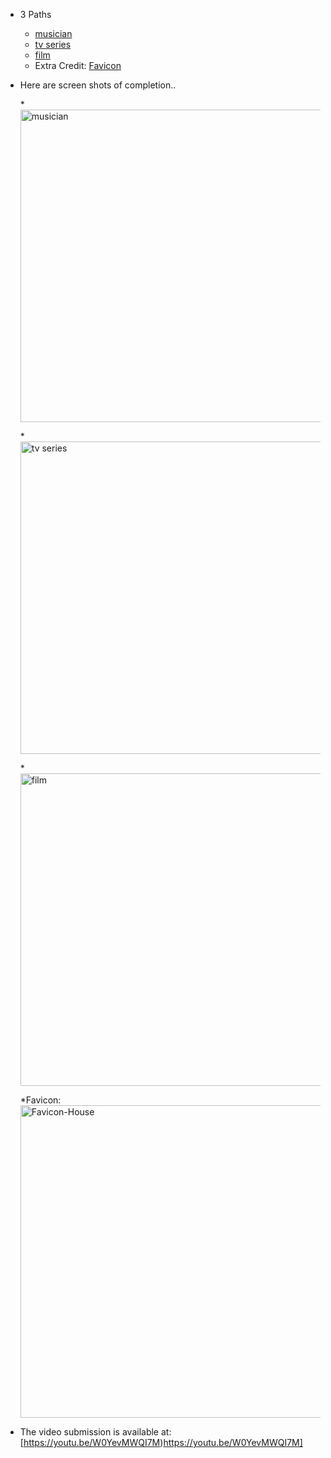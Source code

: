 * 3 Paths
  * [musician](http://localhost:4000/musician)
  * [tv series](http://localhost:4000/tvseries.html)
  * [film](http://localhost:4000/film)
  * Extra Credit: [Favicon](http://localhost:4000/favicon.ico)


    
* Here are screen shots of completion..

    *<img alt="musician" src="https://github.com/mallywal/cs533-f23/assets/144044644/f3626a68-8abf-433f-b5d3-bd5e4c1b2a69" width="500">

    *<img alt="tv series" src="https://github.com/mallywal/cs533-f23/assets/144044644/8170a4be-6750-4c51-8ae3-aa23f52db3ad" width="500">

    *<img  alt="film" src="https://github.com/mallywal/cs533-f23/assets/144044644/ee86ef71-aae3-4990-afc7-9dc319d30681" width="500">

    *Favicon:
      <img alt="Favicon-House" src="https://github.com/mallywal/cs533-f23/assets/144044644/d0761ad6-abb5-47be-bee1-37619101dce9" width="500">


* The video submission is available at: [https://youtu.be/W0YevMWQI7M)https://youtu.be/W0YevMWQI7M]
